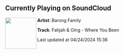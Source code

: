 ## Currently Playing on SoundCloud

[<img align="left" width="100" src="https://i1.sndcdn.com/artworks-Q5pinGSyxsqKjoZC-f2OmkQ-t500x500.jpg">](https://soundcloud.com/barongfamily/fahjah-oing-where-you-been?in=saxurn/sets/permutes)

**Artist**: Barong Family 

**Track**: Fahjah & Oing - Where You Been

Last updated at 04/24/2024 15:36

